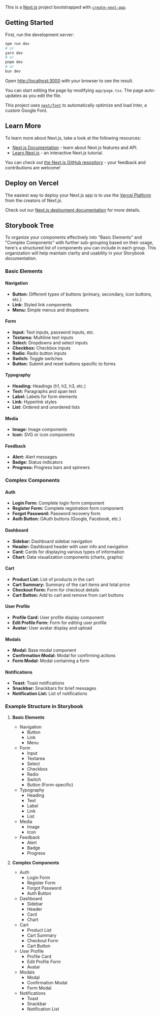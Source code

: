 This is a [Next.js](https://nextjs.org) project bootstrapped with [`create-next-app`](https://nextjs.org/docs/app/api-reference/create-next-app).

## Getting Started

First, run the development server:

```bash
npm run dev
# or
yarn dev
# or
pnpm dev
# or
bun dev
```

Open [http://localhost:3000](http://localhost:3000) with your browser to see the result.

You can start editing the page by modifying `app/page.tsx`. The page auto-updates as you edit the file.

This project uses [`next/font`](https://nextjs.org/docs/app/building-your-application/optimizing/fonts) to automatically optimize and load Inter, a custom Google Font.

## Learn More

To learn more about Next.js, take a look at the following resources:

- [Next.js Documentation](https://nextjs.org/docs) - learn about Next.js features and API.
- [Learn Next.js](https://nextjs.org/learn) - an interactive Next.js tutorial.

You can check out [the Next.js GitHub repository](https://github.com/vercel/next.js) - your feedback and contributions are welcome!

## Deploy on Vercel

The easiest way to deploy your Next.js app is to use the [Vercel Platform](https://vercel.com/new?utm_medium=default-template&filter=next.js&utm_source=create-next-app&utm_campaign=create-next-app-readme) from the creators of Next.js.

Check out our [Next.js deployment documentation](https://nextjs.org/docs/app/building-your-application/deploying) for more details.

## Storybook Tree

To organize your components effectively into "Basic Elements" and "Complex Components" with further sub-grouping based on their usage, here's a structured list of components you can include in each group. This organization will help maintain clarity and usability in your Storybook documentation.

### Basic Elements

#### Navigation

- **Button:** Different types of buttons (primary, secondary, icon buttons, etc.)
- **Link:** Styled link components
- **Menu:** Simple menus and dropdowns

#### Form

- **Input:** Text inputs, password inputs, etc.
- **Textarea:** Multiline text inputs
- **Select:** Dropdowns and select inputs
- **Checkbox:** Checkbox inputs
- **Radio:** Radio button inputs
- **Switch:** Toggle switches
- **Button:** Submit and reset buttons specific to forms

#### Typography

- **Heading:** Headings (h1, h2, h3, etc.)
- **Text:** Paragraphs and span text
- **Label:** Labels for form elements
- **Link:** Hyperlink styles
- **List:** Ordered and unordered lists

#### Media

- **Image:** Image components
- **Icon:** SVG or icon components

#### Feedback

- **Alert:** Alert messages
- **Badge:** Status indicators
- **Progress:** Progress bars and spinners

### Complex Components

#### Auth

- **Login Form:** Complete login form component
- **Register Form:** Complete registration form component
- **Forgot Password:** Password recovery form
- **Auth Button:** OAuth buttons (Google, Facebook, etc.)

#### Dashboard

- **Sidebar:** Dashboard sidebar navigation
- **Header:** Dashboard header with user info and navigation
- **Card:** Cards for displaying various types of information
- **Chart:** Data visualization components (charts, graphs)

#### Cart

- **Product List:** List of products in the cart
- **Cart Summary:** Summary of the cart items and total price
- **Checkout Form:** Form for checkout details
- **Cart Button:** Add to cart and remove from cart buttons

#### User Profile

- **Profile Card:** User profile display component
- **Edit Profile Form:** Form for editing user profile
- **Avatar:** User avatar display and upload

#### Modals

- **Modal:** Base modal component
- **Confirmation Modal:** Modal for confirming actions
- **Form Modal:** Modal containing a form

#### Notifications

- **Toast:** Toast notifications
- **Snackbar:** Snackbars for brief messages
- **Notification List:** List of notifications

### Example Structure in Storybook

1. **Basic Elements**

   - Navigation
     - Button
     - Link
     - Menu
   - Form
     - Input
     - Textarea
     - Select
     - Checkbox
     - Radio
     - Switch
     - Button (Form-specific)
   - Typography
     - Heading
     - Text
     - Label
     - Link
     - List
   - Media
     - Image
     - Icon
   - Feedback
     - Alert
     - Badge
     - Progress

2. **Complex Components**
   - Auth
     - Login Form
     - Register Form
     - Forgot Password
     - Auth Button
   - Dashboard
     - Sidebar
     - Header
     - Card
     - Chart
   - Cart
     - Product List
     - Cart Summary
     - Checkout Form
     - Cart Button
   - User Profile
     - Profile Card
     - Edit Profile Form
     - Avatar
   - Modals
     - Modal
     - Confirmation Modal
     - Form Modal
   - Notifications
     - Toast
     - Snackbar
     - Notification List
